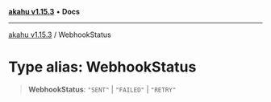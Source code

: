 [**akahu v1.15.3**](../README.md) • **Docs**

***

[akahu v1.15.3](../README.md) / WebhookStatus

# Type alias: WebhookStatus

> **WebhookStatus**: `"SENT"` \| `"FAILED"` \| `"RETRY"`
